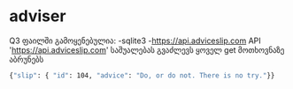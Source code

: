 # adviser
Q3 ფაილში გამოყენებულია:
-sqlite3
-<https://api.adviceslip.com> API
'https://api.adviceslip.com' საშუალებას გვაძლევს ყოველ get მოთხოვნაზე აბრუნებს
```bash
{"slip": { "id": 104, "advice": "Do, or do not. There is no try."}}

